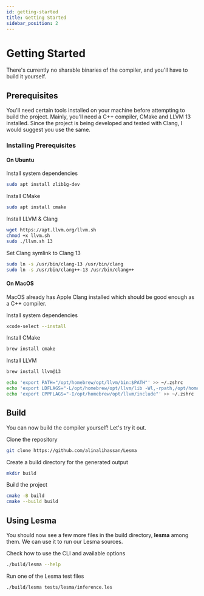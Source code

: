 ```yaml
---
id: getting-started
title: Getting Started
sidebar_position: 2
---
```


# Getting Started

There's currently no sharable binaries of the compiler, and you'll have to build it yourself.

## Prerequisites

You'll need certain tools installed on your machine before attempting to build the project. Mainly, you'll need a C++ compiler, CMake and LLVM 13 installed. Since the project is being developed and tested with Clang, I would suggest you use the same.

### Installing Prerequisites

#### On Ubuntu

Install system dependencies
```bash
sudo apt install zlib1g-dev
```

Install CMake
```bash
sudo apt install cmake
```

Install LLVM & Clang
```bash
wget https://apt.llvm.org/llvm.sh
chmod +x llvm.sh
sudo ./llvm.sh 13
```

Set Clang symlink to Clang 13

```bash
sudo ln -s /usr/bin/clang-13 /usr/bin/clang
sudo ln -s /usr/bin/clang++-13 /usr/bin/clang++
```

#### On MacOS

MacOS already has Apple Clang installed which should be good enough as a C++ compiler.

Install system dependencies
```bash
xcode-select --install
```

Install CMake
```bash
brew install cmake
```

Install LLVM
```bash
brew install llvm@13

echo 'export PATH="/opt/homebrew/opt/llvm/bin:$PATH"' >> ~/.zshrc
echo 'export LDFLAGS="-L/opt/homebrew/opt/llvm/lib -Wl,-rpath,/opt/homebrew/opt/llvm/lib"' >> ~/.zshrc
echo 'export CPPFLAGS="-I/opt/homebrew/opt/llvm/include"' >> ~/.zshrc
```

## Build

You can now build the compiler yourself! Let's try it out.

Clone the repository
```bash
git clone https://github.com/alinalihassan/Lesma
```

Create a build directory for the generated output
```bash
mkdir build
```

Build the project
```bash
cmake -B build
cmake --build build
```

## Using Lesma

You should now see a few more files in the build directory, **lesma** among them. We can use it to run our Lesma sources.

Check how to use the CLI and available options
```bash
./build/lesma --help
```

Run one of the Lesma test files
```bash
./build/lesma tests/lesma/inference.les
```